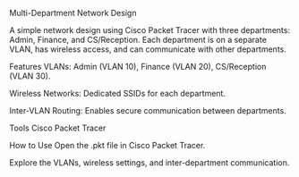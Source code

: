 Multi-Department Network Design

A simple network design using Cisco Packet Tracer with three departments: Admin, Finance, and CS/Reception. Each department is on a separate VLAN, has wireless access, and can communicate with other departments.

Features
VLANs: Admin (VLAN 10), Finance (VLAN 20), CS/Reception (VLAN 30).

Wireless Networks: Dedicated SSIDs for each department.

Inter-VLAN Routing: Enables secure communication between departments.

Tools
Cisco Packet Tracer

How to Use
Open the .pkt file in Cisco Packet Tracer.

Explore the VLANs, wireless settings, and inter-department communication.
